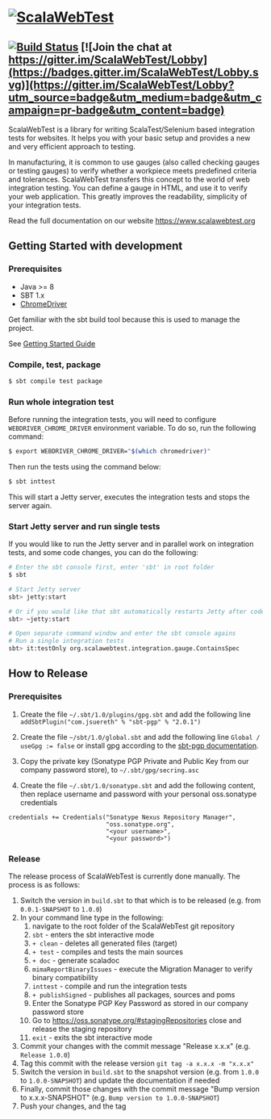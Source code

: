 # [![ScalaWebTest](https://www.scalawebtest.org/images/swt-logo-light.png)](http://www.scalawebtest.org)

## [![Build Status](https://travis-ci.org/unic/ScalaWebTest.svg?branch=main)](https://travis-ci.org/unic/ScalaWebTest) [![Join the chat at https://gitter.im/ScalaWebTest/Lobby](https://badges.gitter.im/ScalaWebTest/Lobby.svg)](https://gitter.im/ScalaWebTest/Lobby?utm_source=badge&utm_medium=badge&utm_campaign=pr-badge&utm_content=badge)

ScalaWebTest is a library for writing ScalaTest/Selenium based integration tests for websites. It helps you with your basic setup and provides a new and very efficient approach to testing.

In manufacturing, it is common to use gauges (also called checking gauges or testing gauges) to verify whether a workpiece meets predefined criteria and tolerances. ScalaWebTest transfers this concept to the world of web integration testing. You can define a gauge in HTML, and use it to verify your web application. This greatly improves the readability, simplicity of your integration tests.

Read the full documentation on our website <https://www.scalawebtest.org>

## Getting Started with development

### Prerequisites

* Java >= 8
* SBT 1.x
* [ChromeDriver](http://chromedriver.chromium.org/)

Get familiar with the sbt build tool because this is used to manage the project.

See [Getting Started Guide](https://www.scala-sbt.org/1.x/docs/Getting-Started.html)

### Compile, test, package

```bash
$ sbt compile test package
```

### Run whole integration test

Before running the integration tests, you will need to configure `WEBDRIVER_CHROME_DRIVER` environment variable. To do so, run the following command:

```bash
$ export WEBDRIVER_CHROME_DRIVER="$(which chromedriver)"
```

Then run the tests using the command below:

```bash
$ sbt inttest
```

This will start a Jetty server, executes the integration tests and stops the server again.

### Start Jetty server and run single tests

If you would like to run the Jetty server and in parallel work on integration tests, and some code changes,
you can do the following:

```bash
# Enter the sbt console first, enter 'sbt' in root folder
$ sbt

# Start Jetty server
sbt> jetty:start

# Or if you would like that sbt automatically restarts Jetty after code changes then do:
sbt> ~jetty:start

# Open separate command window and enter the sbt console agains
# Run a single integration tests
sbt> it:testOnly org.scalawebtest.integration.gauge.ContainsSpec
```

## How to Release

### Prerequisites

1. Create the file `~/.sbt/1.0/plugins/gpg.sbt` and add the following line `addSbtPlugin("com.jsuereth" % "sbt-pgp" % "2.0.1")`

1. Create the file `~/sbt/1.0/global.sbt` and add the following line `Global / useGpg := false` or install gpg according to the [sbt-pgp documentation](https://github.com/sbt/sbt-pgp).

1. Copy the private key (Sonatype PGP Private and Public Key from our company password store), to `~/.sbt/gpg/secring.asc`

1. Create the file  `~/.sbt/1.0/sonatype.sbt` and add the following content, then replace username and password with your personal oss.sonatype credentials

```scalas
credentials += Credentials("Sonatype Nexus Repository Manager",
                           "oss.sonatype.org",
                           "<your username>",
                           "<your password>")
```

### Release

The release process of ScalaWebTest is currently done manually. The process is as follows:

1. Switch the version in `build.sbt` to that which is to be released (e.g. from `0.0.1-SNAPSHOT` to `1.0.0`)
1. In your command line type in the following:
    1. navigate to the root folder of the ScalaWebTest git repository
    1. `sbt` - enters the sbt interactive mode
    1. `+ clean` - deletes all generated files (target)
    1. `+ test` - compiles and tests the main sources
    1. `+ doc` - generate scaladoc
    1. `mimaReportBinaryIssues` - execute the Migration Manager to verify binary compatibility
    1. `inttest` - compile and run the integration tests
    1. `+ publishSigned` - publishes all packages, sources and poms 
    1. Enter the Sonatype PGP Key Password as stored in our company password store
    1. Go to <https://oss.sonatype.org/#stagingRepositories> close and release the staging repository
    1. `exit` - exits the sbt interactive mode
1. Commit your changes with the commit message "Release x.x.x" (e.g. `Release 1.0.0`)
1. Tag this commit with the release version `git tag -a x.x.x -m "x.x.x"`
1. Switch the version in `build.sbt` to the snapshot version (e.g. from `1.0.0` to `1.0.0-SNAPSHOT`) and update the documentation if needed
1. Finally, commit those changes with the commit message "Bump version to x.x.x-SNAPSHOT" (e.g. `Bump version to 1.0.0-SNAPSHOT`)
1. Push your changes, and the tag

